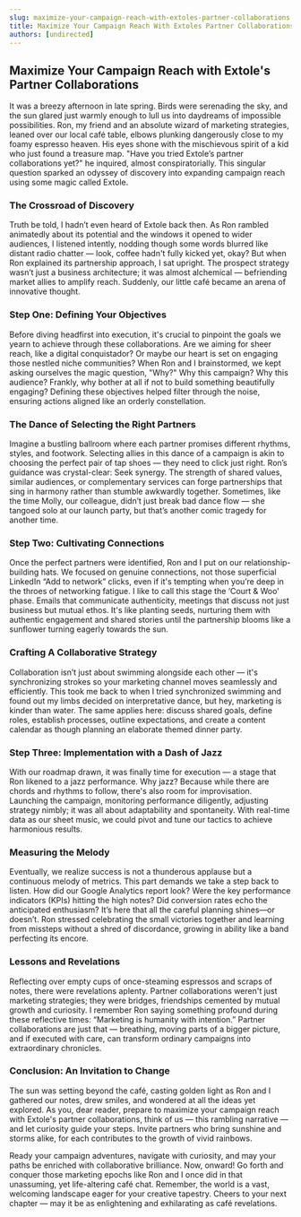 ```yaml
---
slug: maximize-your-campaign-reach-with-extoles-partner-collaborations
title: Maximize Your Campaign Reach With Extoles Partner Collaborations
authors: [undirected]
---
```



## Maximize Your Campaign Reach with Extole's Partner Collaborations

It was a breezy afternoon in late spring. Birds were serenading the sky, and the sun glared just warmly enough to lull us into daydreams of impossible possibilities. Ron, my friend and an absolute wizard of marketing strategies, leaned over our local café table, elbows plunking dangerously close to my foamy espresso heaven. His eyes shone with the mischievous spirit of a kid who just found a treasure map. "Have you tried Extole’s partner collaborations yet?" he inquired, almost conspiratorially. This singular question sparked an odyssey of discovery into expanding campaign reach using some magic called Extole.

### The Crossroad of Discovery

Truth be told, I hadn’t even heard of Extole back then. As Ron rambled animatedly about its potential and the windows it opened to wider audiences, I listened intently, nodding though some words blurred like distant radio chatter — look, coffee hadn't fully kicked yet, okay? But when Ron explained its partnership approach, I sat upright. The prospect strategy wasn’t just a business architecture; it was almost alchemical — befriending market allies to amplify reach. Suddenly, our little café became an arena of innovative thought.

### Step One: Defining Your Objectives

Before diving headfirst into execution, it's crucial to pinpoint the goals we yearn to achieve through these collaborations. Are we aiming for sheer reach, like a digital conquistador? Or maybe our heart is set on engaging those nestled niche communities? When Ron and I brainstormed, we kept asking ourselves the magic question, "Why?" Why this campaign? Why this audience? Frankly, why bother at all if not to build something beautifully engaging? Defining these objectives helped filter through the noise, ensuring actions aligned like an orderly constellation.

### The Dance of Selecting the Right Partners

Imagine a bustling ballroom where each partner promises different rhythms, styles, and footwork. Selecting allies in this dance of a campaign is akin to choosing the perfect pair of tap shoes — they need to click just right. Ron’s guidance was crystal-clear: Seek synergy. The strength of shared values, similar audiences, or complementary services can forge partnerships that sing in harmony rather than stumble awkwardly together. Sometimes, like the time Molly, our colleague, didn’t just break bad dance flow — she tangoed solo at our launch party, but that’s another comic tragedy for another time.

### Step Two: Cultivating Connections 

Once the perfect partners were identified, Ron and I put on our relationship-building hats. We focused on genuine connections, not those superficial LinkedIn “Add to network” clicks, even if it's tempting when you’re deep in the throes of networking fatigue. I like to call this stage the ‘Court & Woo’ phase. Emails that communicate authenticity, meetings that discuss not just business but mutual ethos. It's like planting seeds, nurturing them with authentic engagement and shared stories until the partnership blooms like a sunflower turning eagerly towards the sun.

### Crafting A Collaborative Strategy 

Collaboration isn’t just about swimming alongside each other — it's synchronizing strokes so your marketing channel moves seamlessly and efficiently. This took me back to when I tried synchronized swimming and found out my limbs decided on interpretative dance, but hey, marketing is kinder than water. The same applies here: discuss shared goals, define roles, establish processes, outline expectations, and create a content calendar as though planning an elaborate themed dinner party.

### Step Three: Implementation with a Dash of Jazz

With our roadmap drawn, it was finally time for execution — a stage that Ron likened to a jazz performance. Why jazz? Because while there are chords and rhythms to follow, there's also room for improvisation. Launching the campaign, monitoring performance diligently, adjusting strategy nimbly; it was all about adaptability and spontaneity. With real-time data as our sheet music, we could pivot and tune our tactics to achieve harmonious results.

### Measuring the Melody

Eventually, we realize success is not a thunderous applause but a continuous melody of metrics. This part demands we take a step back to listen. How did our Google Analytics report look? Were the key performance indicators (KPIs) hitting the high notes? Did conversion rates echo the anticipated enthusiasm? It’s here that all the careful planning shines—or doesn’t. Ron stressed celebrating the small victories together and learning from missteps without a shred of discordance, growing in ability like a band perfecting its encore.

### Lessons and Revelations

Reflecting over empty cups of once-steaming espressos and scraps of notes, there were revelations aplenty. Partner collaborations weren't just marketing strategies; they were bridges, friendships cemented by mutual growth and curiosity. I remember Ron saying something profound during these reflective times: “Marketing is humanity with intention.” Partner collaborations are just that — breathing, moving parts of a bigger picture, and if executed with care, can transform ordinary campaigns into extraordinary chronicles.

### Conclusion: An Invitation to Change

The sun was setting beyond the café, casting golden light as Ron and I gathered our notes, drew smiles, and wondered at all the ideas yet explored. As you, dear reader, prepare to maximize your campaign reach with Extole's partner collaborations, think of us — this rambling narrative — and let curiosity guide your steps. Invite partners who bring sunshine and storms alike, for each contributes to the growth of vivid rainbows.

Ready your campaign adventures, navigate with curiosity, and may your paths be enriched with collaborative brilliance. Now, onward! Go forth and conquer those marketing epochs like Ron and I once did in that unassuming, yet life-altering café chat. Remember, the world is a vast, welcoming landscape eager for your creative tapestry. Cheers to your next chapter — may it be as enlightening and exhilarating as café revelations.